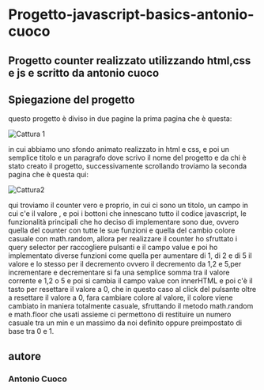 # Progetto-javascript-basics-antonio-cuoco
## Progetto counter realizzato utilizzando html,css e js e scritto da antonio cuoco

## Spiegazione del progetto

questo progetto è diviso in due pagine la prima pagina che è questa:

![Cattura 1](https://user-images.githubusercontent.com/30431200/200117373-af132631-fbbc-4ce8-9054-b6338881b09b.PNG)

in cui abbiamo uno sfondo animato realizzato in html e css, e poi un semplice titolo e un paragrafo dove scrivo il nome del progetto e da chi è stato creato il progetto,
successivamente scrollando troviamo la seconda pagina che è questa qui:

![Cattura2](https://user-images.githubusercontent.com/30431200/200117524-e87d0c26-9450-4553-9824-e0f2ed721e83.PNG)

qui troviamo il counter vero e proprio, in cui ci sono un titolo, un campo in cui c'e il valore , e poi i bottoni che innescano tutto il codice javascript, le funzionalità principali che ho deciso di implementare sono due, ovvero quella del counter con tutte le sue funzioni e quella del cambio colore casuale con math.random, allora per realizzare il counter ho sfruttato i query selector per raccogliere pulsanti e il campo value e poi ho implementato diverse funzioni come quella per aumentare di 1, di 2 e di 5 il valore e lo stesso per il decremento ovvero il decremento da 1,2 e 5,per incrementare e decrementare si fa una semplice somma tra il valore corrente e 1,2 o 5 e poi si cambia il campo value con innerHTML e poi c'è il tasto per resettare il valore a 0, che in questo caso al click del pulsante oltre a resettare il valore a 0, fara cambiare colore al valore, il colore viene cambiato in maniera totalmente casuale, sfruttando il metodo math.random e math.floor che usati assieme ci permettono di restituire un numero casuale tra un min e un massimo da noi definito oppure preimpostato di base tra 0 e 1.

## autore 

### Antonio Cuoco

